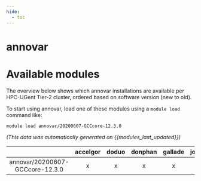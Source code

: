 ```yaml
---
hide:
  - toc
---
```


annovar
=======

# Available modules


The overview below shows which annovar installations are available per HPC-UGent Tier-2 cluster, ordered based on software version (new to old).

To start using annovar, load one of these modules using a `module load` command like:

```shell
module load annovar/20200607-GCCcore-12.3.0
```

*(This data was automatically generated on {{modules_last_updated}})*  

| |accelgor|doduo|donphan|gallade|joltik|litleo|shinx|
| :---: | :---: | :---: | :---: | :---: | :---: | :---: | :---: |
|annovar/20200607-GCCcore-12.3.0|x|x|x|x|x|x|x|

